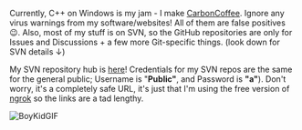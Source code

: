 Currently, C++ on Windows is my jam - I make [CarbonCoffee](https://github.com/HackerDaGreat57/CarbonCoffee). Ignore any virus warnings from my software/websites! All of them are false positives 😉. Also, most of my stuff is on SVN, so the GitHub repositories are only for Issues and Discussions + a few more Git-specific things. (look down for SVN details ↓)

My SVN repository hub is [here](https://Public:a@e13c-2601-647-6300-6380-e825-ba3a-4ef-b41f.ngrok.io)! Credentials for my SVN repos are the same for the general public; Username is "**Public"**, and Password is **"a"**). Don't worry, it's a completely safe URL, it's just that I'm using the free version of [ngrok](https://ngrok.com/) so the links are a tad lengthy.

![BoyKidGIF](https://user-images.githubusercontent.com/70416002/147379155-91a56678-5b4b-43ce-9214-bb75e65b1f58.gif)
